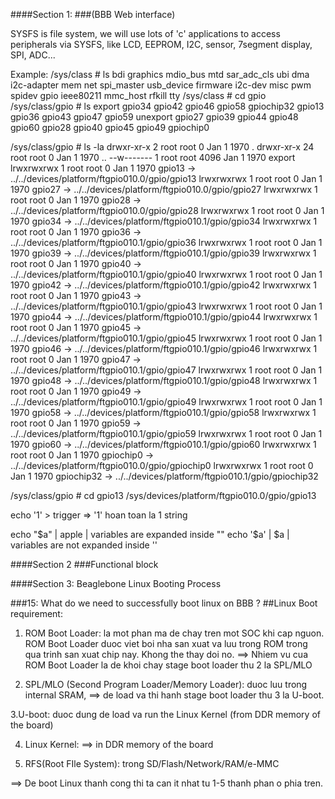 ####Section 1:
###(BBB Web interface)

SYSFS is file system, we will use lots of 'c' applications to access peripherals via SYSFS,
like LCD, EEPROM, I2C, sensor, 7segment display, SPI, ADC...

Example:
/sys/class # ls
bdi          graphics     mdio_bus     mtd          sar_adc_cls  ubi
dma          i2c-adapter  mem          net          spi_master   usb_device
firmware     i2c-dev      misc         pwm          spidev
gpio         ieee80211    mmc_host     rfkill       tty
/sys/class # cd gpio
/sys/class/gpio # ls
export      gpio34      gpio42      gpio46      gpio58      gpiochip32
gpio13      gpio36      gpio43      gpio47      gpio59      unexport
gpio27      gpio39      gpio44      gpio48      gpio60
gpio28      gpio40      gpio45      gpio49      gpiochip0

/sys/class/gpio # ls -la
drwxr-xr-x    2 root     root             0 Jan  1  1970 .
drwxr-xr-x   24 root     root             0 Jan  1  1970 ..
--w-------    1 root     root          4096 Jan  1  1970 export
lrwxrwxrwx    1 root     root             0 Jan  1  1970 gpio13 -> ../../devices/platform/ftgpio010.0/gpio/gpio13
lrwxrwxrwx    1 root     root             0 Jan  1  1970 gpio27 -> ../../devices/platform/ftgpio010.0/gpio/gpio27
lrwxrwxrwx    1 root     root             0 Jan  1  1970 gpio28 -> ../../devices/platform/ftgpio010.0/gpio/gpio28
lrwxrwxrwx    1 root     root             0 Jan  1  1970 gpio34 -> ../../devices/platform/ftgpio010.1/gpio/gpio34
lrwxrwxrwx    1 root     root             0 Jan  1  1970 gpio36 -> ../../devices/platform/ftgpio010.1/gpio/gpio36
lrwxrwxrwx    1 root     root             0 Jan  1  1970 gpio39 -> ../../devices/platform/ftgpio010.1/gpio/gpio39
lrwxrwxrwx    1 root     root             0 Jan  1  1970 gpio40 -> ../../devices/platform/ftgpio010.1/gpio/gpio40
lrwxrwxrwx    1 root     root             0 Jan  1  1970 gpio42 -> ../../devices/platform/ftgpio010.1/gpio/gpio42
lrwxrwxrwx    1 root     root             0 Jan  1  1970 gpio43 -> ../../devices/platform/ftgpio010.1/gpio/gpio43
lrwxrwxrwx    1 root     root             0 Jan  1  1970 gpio44 -> ../../devices/platform/ftgpio010.1/gpio/gpio44
lrwxrwxrwx    1 root     root             0 Jan  1  1970 gpio45 -> ../../devices/platform/ftgpio010.1/gpio/gpio45
lrwxrwxrwx    1 root     root             0 Jan  1  1970 gpio46 -> ../../devices/platform/ftgpio010.1/gpio/gpio46
lrwxrwxrwx    1 root     root             0 Jan  1  1970 gpio47 -> ../../devices/platform/ftgpio010.1/gpio/gpio47
lrwxrwxrwx    1 root     root             0 Jan  1  1970 gpio48 -> ../../devices/platform/ftgpio010.1/gpio/gpio48
lrwxrwxrwx    1 root     root             0 Jan  1  1970 gpio49 -> ../../devices/platform/ftgpio010.1/gpio/gpio49
lrwxrwxrwx    1 root     root             0 Jan  1  1970 gpio58 -> ../../devices/platform/ftgpio010.1/gpio/gpio58
lrwxrwxrwx    1 root     root             0 Jan  1  1970 gpio59 -> ../../devices/platform/ftgpio010.1/gpio/gpio59
lrwxrwxrwx    1 root     root             0 Jan  1  1970 gpio60 -> ../../devices/platform/ftgpio010.1/gpio/gpio60
lrwxrwxrwx    1 root     root             0 Jan  1  1970 gpiochip0 -> ../../devices/platform/ftgpio010.0/gpio/gpiochip0
lrwxrwxrwx    1 root     root             0 Jan  1  1970 gpiochip32 -> ../../devices/platform/ftgpio010.1/gpio/gpiochip32

/sys/class/gpio # cd gpio13
/sys/devices/platform/ftgpio010.0/gpio/gpio13

echo '1' > trigger  => '1' hoan toan la 1 string

echo "$a"        | apple       | variables are expanded inside ""
echo '$a'        | $a          | variables are not expanded inside ''

####Section 2
###Functional block

####Section 3: Beaglebone Linux Booting Process

###15: What do we need to successfully boot linux on BBB ?
##Linux Boot requirement:
1. ROM Boot Loader: la mot phan ma de chay tren mot SOC khi cap nguon. ROM Boot Loader duoc viet boi nha san xuat va luu trong
ROM trong qua trinh san xuat chip nay. Khong the thay doi no.
==> Nhiem vu cua ROM Boot Loader la de khoi chay stage boot loader thu 2 la SPL/MLO

2. SPL/MLO (Second Program Loader/Memory Loader): duoc luu trong internal SRAM, ==> de load va thi hanh stage boot loader thu 3 
la U-boot.

3.U-boot: duoc dung de load va run the Linux Kernel (from DDR memory of the board)

4. Linux Kernel: ==> in DDR memory of the board

5. RFS(Root FIle System): trong SD/Flash/Network/RAM/e-MMC

==> De boot Linux thanh cong thi ta can it nhat tu 1-5 thanh phan o phia tren.

